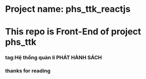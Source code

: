 # Project name: phs_ttk_reactjs
# This repo is Front-End of project phs_ttk
### tag:Hệ thống quản lí PHÁT HÀNH SÁCH
### thanks for reading
